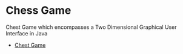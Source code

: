 # Chess Game

Chest Game which encompasses a Two Dimensional Graphical User Interface in Java

* [Chest Game](./Chess-Game/src/)

